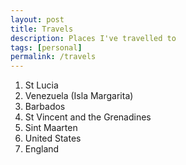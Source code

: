 ```yaml
---
layout: post
title: Travels
description: Places I've travelled to
tags: [personal]
permalink: /travels
---
```


1. St Lucia
2. Venezuela (Isla Margarita)
3. Barbados
4. St Vincent and the Grenadines
5. Sint Maarten
6. United States
7. England
